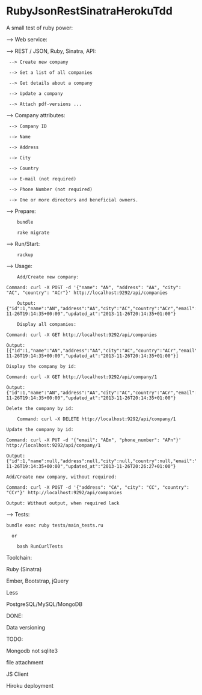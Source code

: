 RubyJsonRestSinatraHerokuTdd
============================

A small test of ruby power:

 --> Web service:

   -->  REST / JSON, Ruby, Sinatra, API:

     --> Create new company

     --> Get a list of all companies

     --> Get details about a company

     --> Update a company

     --> Attach pdf-versions ...

   --> Company attributes:

     --> Company ID

     --> Name

     --> Address

     --> City

     --> Country

     --> E-mail (not required)

     --> Phone Number (not required)

     --> One or more directors and beneficial owners.

  --> Prepare:

        bundle

        rake migrate

  --> Run/Start:

        rackup

  --> Usage:

        Add/Create new company:

	Command: curl -X POST -d '{"name": "AN", "address": "AA", "city": "AC", "country": "ACr"}' http://localhost:9292/api/companies

        Output: {"id":1,"name":"AN","address":"AA","city":"AC","country":"ACr","email":null,"phone_number":null,"created_at":"2013-11-26T19:14:35+00:00","updated_at":"2013-11-26T20:14:35+01:00"}

        Display all companies:

	Command: curl -X GET http://localhost:9292/api/companies

	Output: [{"id":1,"name":"AN","address":"AA","city":"AC","country":"ACr","email":null,"phone_number":null,"created_at":"2013-11-26T19:14:35+00:00","updated_at":"2013-11-26T20:14:35+01:00"}]

	Display the company by id:

	Command: curl -X GET http://localhost:9292/api/company/1

	Output: {"id":1,"name":"AN","address":"AA","city":"AC","country":"ACr","email":null,"phone_number":null,"created_at":"2013-11-26T19:14:35+00:00","updated_at":"2013-11-26T20:14:35+01:00"}

	Delete the company by id:

        Command: curl -X DELETE http://localhost:9292/api/company/1

	Update the company by id:

	Command: curl -X PUT -d '{"email": "AEm", "phone_number": "APn"}' http://localhost:9292/api/company/1

	Output: {"id":1,"name":null,"address":null,"city":null,"country":null,"email":"AEm","phone_number":"APn","created_at":"2013-11-26T19:14:35+00:00","updated_at":"2013-11-26T20:26:27+01:00"}

	Add/Create new company, without required:

	Command: curl -X POST -d '{"address": "CA", "city": "CC", "country": "CCr"}' http://localhost:9292/api/companies

	Output: Without output, when required lack

  --> Tests:

	bundle exec ruby tests/main_tests.ru

      or

        bash RunCurlTests

Toolchain:

   Ruby (Sinatra)

   Ember, Bootstrap, jQuery

   Less

   PostgreSQL/MySQL/MongoDB

DONE:

   Data versioning

TODO:

   Mongodb not sqlite3

   file attachment

   JS Client

   Hiroku deployment


